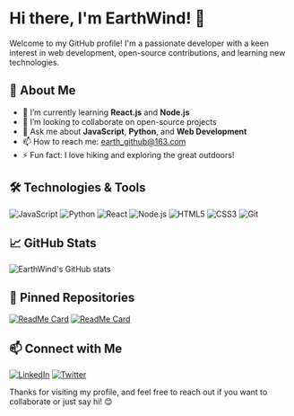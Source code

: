 # Hi there, I'm EarthWind! 👋

Welcome to my GitHub profile! I'm a passionate developer with a keen interest in web development, open-source contributions, and learning new technologies.

## 🚀 About Me

- 🌱 I’m currently learning **React.js** and **Node.js**
- 👯 I’m looking to collaborate on open-source projects
- 💬 Ask me about **JavaScript**, **Python**, and **Web Development**
- 📫 How to reach me: [earth_github@163.com](mailto:earth_github@163.com)
- ⚡ Fun fact: I love hiking and exploring the great outdoors!

## 🛠️ Technologies & Tools

![JavaScript](https://img.shields.io/badge/-JavaScript-black?style=flat-square&logo=javascript)
![Python](https://img.shields.io/badge/-Python-black?style=flat-square&logo=python)
![React](https://img.shields.io/badge/-React-black?style=flat-square&logo=react)
![Node.js](https://img.shields.io/badge/-Node.js-black?style=flat-square&logo=node.js)
![HTML5](https://img.shields.io/badge/-HTML5-black?style=flat-square&logo=html5)
![CSS3](https://img.shields.io/badge/-CSS3-black?style=flat-square&logo=css3)
![Git](https://img.shields.io/badge/-Git-black?style=flat-square&logo=git)

## 📈 GitHub Stats

![EarthWind's GitHub stats](https://github-readme-stats.vercel.app/api?username=EarthWind&show_icons=true&theme=radical)

## 📌 Pinned Repositories

[![ReadMe Card](https://github-readme-stats.vercel.app/api/pin/?username=EarthWind&repo=awesome-project&theme=radical)](https://github.com/EarthWind/awesome-project)
[![ReadMe Card](https://github-readme-stats.vercel.app/api/pin/?username=EarthWind&repo=another-cool-project&theme=radical)](https://github.com/EarthWind/another-cool-project)

## 📫 Connect with Me

[![LinkedIn](https://img.shields.io/badge/-LinkedIn-black?style=flat-square&logo=linkedin)](https://www.linkedin.com/in/earthwind)
[![Twitter](https://img.shields.io/badge/-Twitter-black?style=flat-square&logo=twitter)](https://twitter.com/earthwind)

Thanks for visiting my profile, and feel free to reach out if you want to collaborate or just say hi! 😊
